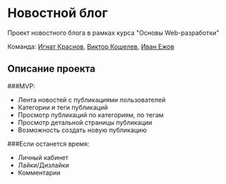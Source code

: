 # Новостной блог
Проект новостного блога в рамках курса "Основы Web-разработки"

Команда: [Игнат Краснов](https://github.com/ParrotKesha27), [Виктор Кошелев](https://github.com/ViktorKoshelev), [Иван Ежов](https://github.com/vunyuya)

## Описание проекта
###MVP:
- Лента новостей с публикациями пользователей
- Категории и теги публикаций
- Просмотр публикаций по категориям, по тегам
- Просмотр детальной страницы публикации
- Возможность создать новую публикацию

###Если останется время:
- Личный кабинет
- Лайки/Дизлайки
- Комментарии
